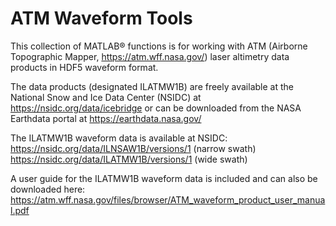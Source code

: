 # ATM Waveform Tools
This collection of MATLAB® functions is for working with ATM (Airborne Topographic Mapper, https://atm.wff.nasa.gov/) laser altimetry data products in HDF5 waveform format. 

The data products (designated ILATMW1B) are freely available at the National Snow and Ice Data Center (NSIDC)
at https://nsidc.org/data/icebridge or can be downloaded from the NASA Earthdata portal at https://earthdata.nasa.gov/

The ILATMW1B waveform data is available at NSIDC:
https://nsidc.org/data/ILNSAW1B/versions/1 (narrow swath)
https://nsidc.org/data/ILATMW1B/versions/1 (wide swath)

A user guide for the ILATMW1B waveform data is included and can also be downloaded here:
https://atm.wff.nasa.gov/files/browser/ATM_waveform_product_user_manual.pdf
